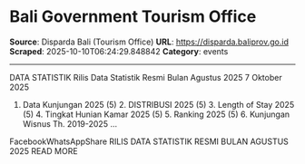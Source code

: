 # Bali Government Tourism Office

**Source**: Disparda Bali (Tourism Office)
**URL**: https://disparda.baliprov.go.id
**Scraped**: 2025-10-10T06:24:29.848842
**Category**: events

---

DATA STATISTIK
Rilis Data Statistik Resmi Bulan Agustus 2025
7 Oktober 2025

1. Data Kunjungan 2025 (5) 2. DISTRIBUSI 2025 (5) 3. Length of Stay 2025 (5) 4. Tingkat Hunian Kamar 2025 (5) 5. Ranking 2025 (5) 6. Kunjungan Wisnus Th. 2019-2025 …

FacebookWhatsAppShare
RILIS DATA STATISTIK RESMI BULAN AGUSTUS 2025
READ MORE
